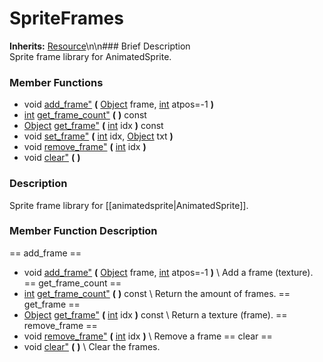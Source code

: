 #  SpriteFrames  
**Inherits:** [Resource](class_resource)\\n\\n###  Brief Description  
Sprite frame library for AnimatedSprite.
###  Member Functions 
  * void [add_frame"](#add_frame) **(** [Object](class_object) frame, [int](class_int) atpos=-1  **)**
  * [int](class_int) [get_frame_count"](#get_frame_count) **(** **)** const
  * [Object](class_object) [get_frame"](#get_frame) **(** [int](class_int) idx  **)** const
  * void [set_frame"](#set_frame) **(** [int](class_int) idx, [Object](class_object) txt  **)**
  * void [remove_frame"](#remove_frame) **(** [int](class_int) idx  **)**
  * void [clear"](#clear) **(** **)**
###  Description  
Sprite frame library for [[animatedsprite|AnimatedSprite]].
###  Member Function Description  
==  add_frame  ==
  * void [add_frame"](#add_frame) **(** [Object](class_object) frame, [int](class_int) atpos=-1  **)**
\\
Add a frame (texture).
==  get_frame_count  ==
  * [int](class_int) [get_frame_count"](#get_frame_count) **(** **)** const
\\
Return the amount of frames.
==  get_frame  ==
  * [Object](class_object) [get_frame"](#get_frame) **(** [int](class_int) idx  **)** const
\\
Return a texture (frame).
==  remove_frame  ==
  * void [remove_frame"](#remove_frame) **(** [int](class_int) idx  **)**
\\
Remove a frame
==  clear  ==
  * void [clear"](#clear) **(** **)**
\\
Clear the frames.
